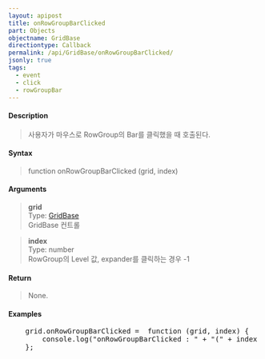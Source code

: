 ```yaml
---
layout: apipost
title: onRowGroupBarClicked
part: Objects
objectname: GridBase
directiontype: Callback
permalink: /api/GridBase/onRowGroupBarClicked/
jsonly: true
tags:
  - event
  - click
  - rowGroupBar
---
```



#### Description

> 사용자가 마우스로 RowGroup의 Bar를 클릭했을 때 호출된다.  

#### Syntax

> function onRowGroupBarClicked (grid, index)  

#### Arguments

> **grid**  
> Type: [GridBase](/api/GridBase/)  
> GridBase 컨트롤  

> **index**  
> Type: number  
> RowGroup의 Level 값, expander를 클릭하는 경우 -1

#### Return

> None.  

#### Examples 

<pre class="prettyprint">
    grid.onRowGroupBarClicked =  function (grid, index) {
        console.log("onRowGroupBarClicked : " + "(" + index + ")")
    };
</pre>

